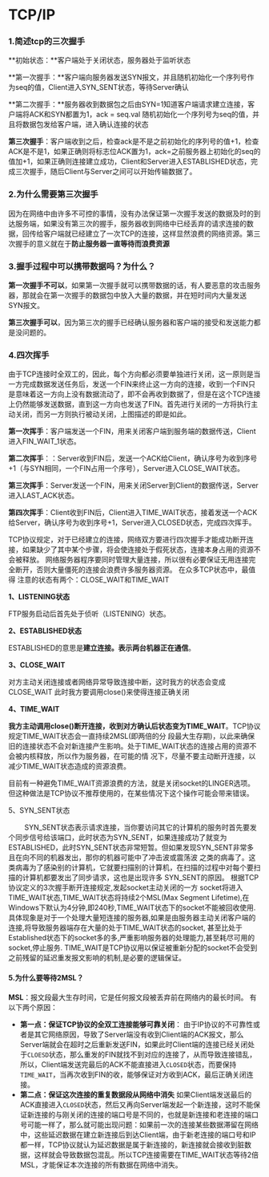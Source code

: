 # TCP/IP

### **1.简述tcp的三次握手**

**初始状态：**客户端处于关闭状态，服务器处于监听状态

**第一次握手：**客户端向服务器发送SYN报文，并且随机初始化一个序列号作为seq的值，Client进入SYN_SENT状态，等待Server确认

**第二次握手：**服务器收到数据包之后由SYN=1知道客户端请求建立连接，客户端将ACK和SYN都置为1，ack = seq.val  随机初始化一个序列号为seq的值，并且将数据包发给客户端，进入确认连接的状态

**第三次握手**：客户端收到之后，检查ack是不是之前初始化的序列号的值+1，检查ACK是不是1，如果正确则将标志位ACK置为1，ack=之前服务器上初始化的seq的值加+1，如果正确则连接建立成功，Client和Server进入ESTABLISHED状态，完成三次握手，随后Client与Server之间可以开始传输数据了。

### **2.为什么需要第三次握手**

因为在网络中由许多不可控的事情，没有办法保证第一次握手发送的数据及时的到达服务端，如果没有第三次的握手，服务器收到网络中已经丢弃的请求连接的数据，回传给客户端就已经建立了一次TCP的连接，这样显然浪费的网络资源。第三次握手的意义就在于**防止服务器一直等待而浪费资源**

### **3.握手过程中可以携带数据吗？为什么？**

**第一次握手不可以**，如果第一次握手就可以携带数据的话，有人要恶意的攻击服务器，那就会在第一次握手的数据包中放入大量的数据，并在短时间内大量发送SYN报文。

**第三次握手可以**，因为第三次的握手已经确认服务器和客户端的接受和发送能力都是没问题的。

### **4.四次挥手**

由于TCP连接时全双工的，因此，每个方向都必须要单独进行关闭，这一原则是当一方完成数据发送任务后，发送一个FIN来终止这一方向的连接，收到一个FIN只是意味着这一方向上没有数据流动了，即不会再收到数据了，但是在这个TCP连接上仍然能够发送数据，直到这一方向也发送了FIN。首先进行关闭的一方将执行主动关闭，而另一方则执行被动关闭，上图描述的即是如此。

**第一次挥手**：客户端发送一个FIN，用来关闭客户端到服务端的数据传送，Client进入FIN_WAIT_1状态。

**第二次挥手**：：Server收到FIN后，发送一个ACK给Client，确认序号为收到序号+1（与SYN相同，一个FIN占用一个序号），Server进入CLOSE_WAIT状态。

**第三次挥手**：Server发送一个FIN，用来关闭Server到Client的数据传送，Server进入LAST_ACK状态。

**第四次挥手**：Client收到FIN后，Client进入TIME_WAIT状态，接着发送一个ACK给Server，确认序号为收到序号+1，Server进入CLOSED状态，完成四次挥手。

TCP协议规定，对于已经建立的连接，网络双方要进行四次握手才能成功断开连接，如果缺少了其中某个步骤，将会使连接处于假死状态，连接本身占用的资源不 会被释放。
网络服务器程序要同时管理大量连接，所以很有必要保证无用连接完全断开，否则大量僵死的连接会浪费许多服务器资源。
在众多TCP状态中，最值得 注意的状态有两个：CLOSE_WAIT和TIME_WAIT

**1、LISTENING状态**

FTP服务启动后首先处于侦听（LISTENING）状态。

**2、ESTABLISHED状态**

ESTABLISHED的意思是**建立连接。表示两台机器正在通信**。

**3、CLOSE_WAIT**

​    对方主动关闭连接或者网络异常导致连接中断，这时我方的状态会变成CLOSE_WAIT 此时我方要调用close()来使得连接正确关闭

**4、TIME_WAIT**

 **我方主动调用close()断开连接，收到对方确认后状态变为TIME_WAIT**。TCP协议规定TIME_WAIT状态会一直持续2MSL(即两倍的分 段最大生存期)，以此来确保旧的连接状态不会对新连接产生影响。处于TIME_WAIT状态的连接占用的资源不会被内核释放，所以作为服务器，在可能的情 况下，尽量不要主动断开连接，以减少TIME_WAIT状态造成的资源浪费。

目前有一种避免TIME_WAIT资源浪费的方法，就是关闭socket的LINGER选项。但这种做法是TCP协议不推荐使用的，在某些情况下这个操作可能会带来错误。

5、SYN_SENT状态

　 　SYN_SENT状态表示请求连接，当你要访问其它的计算机的服务时首先要发个同步信号给该端口，此时状态为SYN_SENT，如果连接成功了就变为 ESTABLISHED，此时SYN_SENT状态非常短暂。但如果发现SYN_SENT非常多且在向不同的机器发出，那你的机器可能中了冲击波或震荡波 之类的病毒了。这类病毒为了感染别的计算机，它就要扫描别的计算机，在扫描的过程中对每个要扫描的计算机都要发出了同步请求，这也是出现许多 SYN_SENT的原因。 根据TCP协议定义的3次握手断开连接规定,发起socket主动关闭的一方 socket将进入TIME_WAIT状态,TIME_WAIT状态将持续2个MSL(Max Segment Lifetime),在Windows下默认为4分钟,即240秒,TIME_WAIT状态下的socket不能被回收使用. 具体现象是对于一个处理大量短连接的服务器,如果是由服务器主动关闭客户端的连接,将导致服务器端存在大量的处于TIME_WAIT状态的socket, 甚至比处于Established状态下的socket多的多,严重影响服务器的处理能力,甚至耗尽可用的socket,停止服务. TIME_WAIT是TCP协议用以保证被重新分配的socket不会受到之前残留的延迟重发报文影响的机制,是必要的逻辑保证。

#### 5.为什么要等待2MSL？

**MSL**：报文段最大生存时间，它是任何报文段被丢弃前在网络内的最长时间。
有以下两个原因：

- **第一点：保证TCP协议的全双工连接能够可靠关闭**：
  由于IP协议的不可靠性或者是其它网络原因，导致了Server端没有收到Client端的ACK报文，那么Server端就会在超时之后重新发送FIN，如果此时Client端的连接已经关闭处于`CLOESD`状态，那么重发的FIN就找不到对应的连接了，从而导致连接错乱，所以，Client端发送完最后的ACK不能直接进入`CLOSED`状态，而要保持`TIME_WAIT`，当再次收到FIN的收，能够保证对方收到ACK，最后正确关闭连接。
- **第二点：保证这次连接的重复数据段从网络中消失**
  如果Client端发送最后的ACK直接进入`CLOSED`状态，然后又再向Server端发起一个新连接，这时不能保证新连接的与刚关闭的连接的端口号是不同的，也就是新连接和老连接的端口号可能一样了，那么就可能出现问题：如果前一次的连接某些数据滞留在网络中，这些延迟数据在建立新连接后到达Client端，由于新老连接的端口号和IP都一样，TCP协议就认为延迟数据是属于新连接的，新连接就会接收到脏数据，这样就会导致数据包混乱。所以TCP连接需要在TIME_WAIT状态等待2倍MSL，才能保证本次连接的所有数据在网络中消失。
